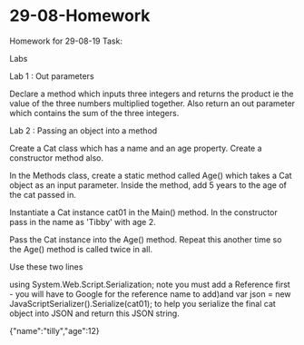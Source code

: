 # 29-08-Homework
Homework for 29-08-19
Task: 

Labs

Lab 1 : Out parameters

Declare a method which inputs three integers and returns the product ie the value of the three numbers multiplied together. Also return an out parameter which contains the sum of the three integers.

Lab 2 : Passing an object into a method

Create a Cat class which has a name and an age property. Create a constructor method also.

In the Methods class, create a static method called Age() which takes a Cat object as an input parameter. Inside the method, add 5 years to the age of the cat passed in.

Instantiate a Cat instance cat01 in the Main() method. In the constructor pass in the name as 'Tibby' with age 2.

Pass the Cat instance into the Age() method. Repeat this another time so the Age() method is called twice in all.

Use these two lines

using System.Web.Script.Serialization; 
note you must add a Reference first - you will have to Google for the reference name to add)and var json = new JavaScriptSerializer().Serialize(cat01);
to help you serialize the final cat object into JSON and return this JSON string.

{"name":"tilly","age":12}
